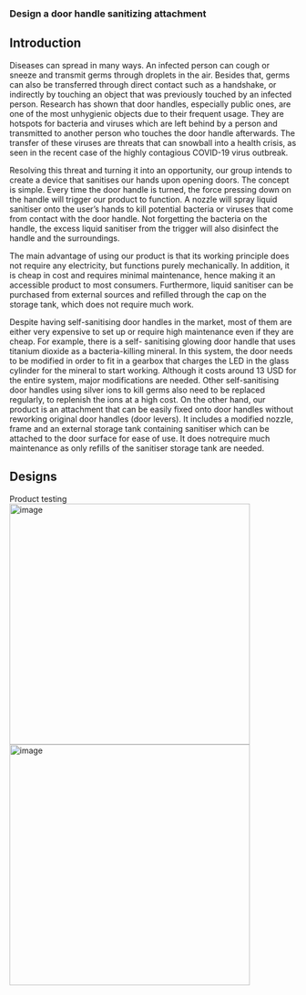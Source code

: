 ### Design a door handle sanitizing attachment
## Introduction
Diseases can spread in many ways. An infected person can cough or sneeze and transmit germs through droplets in the air. Besides that, germs can also be transferred through direct contact such as a handshake, or indirectly by touching an object that was previously touched by an infected person. Research has shown that door handles, especially public ones, are one of the most unhygienic objects due to their frequent usage. They are hotspots for bacteria and viruses which are left behind by a person and transmitted to another person who touches the door handle afterwards. The transfer of these viruses are threats that can snowball into a health crisis, as seen in the recent case of the highly contagious COVID-19 virus outbreak.

Resolving this threat and turning it into an opportunity, our group intends to create a device that sanitises our hands upon opening doors. The concept is simple. Every time the door handle is turned, the force pressing down on the handle will trigger our product to function. A nozzle will spray liquid sanitiser onto the user’s hands to kill potential bacteria or viruses that come from contact with the door handle. Not forgetting the bacteria on the handle, the excess liquid sanitiser from the trigger will also disinfect the handle and the surroundings.

The main advantage of using our product is that its working principle does not require any electricity, but functions purely mechanically. In addition, it is cheap in cost and requires minimal maintenance, hence making it an accessible product to most consumers. Furthermore, liquid sanitiser can be purchased from external sources and refilled through the cap on the storage tank, which does not require much work.

Despite having self-sanitising door handles in the market, most of them are either very expensive to set up or require high maintenance even if they are cheap. For example, there is a self- sanitising glowing door handle that uses titanium dioxide as a bacteria-killing mineral. In this system, the door needs to be modified in order to fit in a gearbox that charges the LED in the glass cylinder for the mineral to start working. Although it costs around 13 USD for the entire system, major modifications are needed. Other self-sanitising door handles using silver ions to kill germs also need to be replaced regularly, to replenish the ions at a high cost. On the other hand, our product is an attachment that can be easily fixed onto door handles without reworking original door handles (door levers). It includes a modified nozzle, frame and an external storage tank containing sanitiser which can be attached to the door surface for ease of use. It does notrequire much maintenance as only refills of the sanitiser storage tank are needed.

## Designs
Product testing
<img width="422" alt="image" src="https://user-images.githubusercontent.com/84385004/207554898-19e8d95f-ae4b-4f26-ab74-ce6e843c8484.jpg">
<img width="422" alt="image" src="https://user-images.githubusercontent.com/84385004/207555882-453144e1-dd62-4236-9fa5-e87e71f63a96.jpg">


